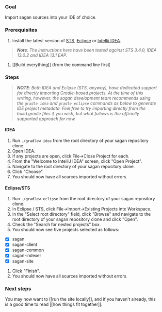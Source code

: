 ### Goal

Import sagan sources into your IDE of choice.
### Prerequisites

1. Install the latest version of [STS](http://spring.io/tools/sts), [Eclipse](http://eclipse.org/downloads) or [Intellij IDEA](http://www.jetbrains.com/idea).
> _**Note**: The instructions here have been tested against STS 3.4.0, IDEA 13.0.2 and IDEA 13.1 EAP._
1. [[Build everything]] (from the command line first)



### Steps

> _**NOTE**: Both IDEA and Eclipse (STS, anyway), have dedicated support for directly importing Gradle-based projects. At the time of this writing, however, the sagan development team recommends using the `gradle idea` and `gradle eclipse` commands as below to generate IDE project metadata. Feel free to try importing directly from the build.gradle files if you wish, but what follows is the officially supported approach for now._

#### IDEA

1. Run `./gradlew idea` from the root directory of your sagan repository clone.
1. Open IDEA.
1. If any projects are open, click File->Close Project for each.
1. From the "Welcome to IntelliJ IDEA" screen, click "Open Project".
1. Navigate to the root directory of your sagan repository clone.
1. Click "Choose".
1. You should now have all sources imported without errors.

#### Eclipse/STS

1. Run `./gradlew eclipse` from the root directory of your sagan repository clone.
1. In Eclipse / STS, click File->Import->Existing Projects into Workspace.
1. In the "Select root directory" field, click "Browse" and navigate to the root directory of your sagan repository clone and click "Open".
1. Check the "Search for nested projects" box.
1. You should now see five projects selected as follows:
 - [x] sagan
 - [x] sagan-client
 - [x] sagan-common
 - [x] sagan-indexer
 - [x] sagan-site
1. Click "Finish".
1. You should now have all sources imported without errors.

### Next steps

You may now want to [[run the site locally]], and if you haven't already, this is a good time to read [[how things fit together]].
